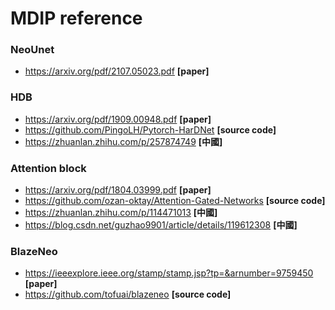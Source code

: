 # MDIP reference

### NeoUnet
* https://arxiv.org/pdf/2107.05023.pdf **[paper]**

### HDB
* https://arxiv.org/pdf/1909.00948.pdf **[paper]** 
* https://github.com/PingoLH/Pytorch-HarDNet **[source code]**
* https://zhuanlan.zhihu.com/p/257874749 **[中國]**

### Attention block
* https://arxiv.org/pdf/1804.03999.pdf **[paper]**
* https://github.com/ozan-oktay/Attention-Gated-Networks **[source code]** 
* https://zhuanlan.zhihu.com/p/114471013 **[中國]** 
* https://blog.csdn.net/guzhao9901/article/details/119612308 **[中國]** 

### BlazeNeo
* https://ieeexplore.ieee.org/stamp/stamp.jsp?tp=&arnumber=9759450 **[paper]**
* https://github.com/tofuai/blazeneo **[source code]**